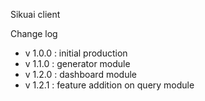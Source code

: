 Sikuai client
<br>

Change log

<ul>
  <li> v 1.0.0 : initial production </li>
  <li> v 1.1.0 : generator module </li>
  <li> v 1.2.0 : dashboard module </li>
  <li> v 1.2.1 : feature addition on query module</li>

</ul>